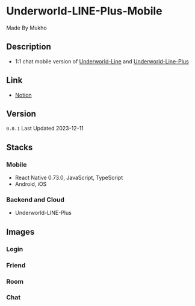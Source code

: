 # Underworld-LINE-Plus-Mobile

Made By Mukho

## Description

- 1:1 chat mobile version of [Underworld-Line](https://github.com/mukhoplus/Underworld-Line) and [Underworld-Line-Plus](https://github.com/mukhoplus/Underworld-LINE-Plus)

## Link

- [Notion](https://boom-dead-1ee.notion.site/Underworld-LINE-Plus-Mobile-c5e69e87e3b749d0a24c48d66eaaa8a0)

## Version

`0.0.1` Last Updated 2023-12-11

## Stacks

### Mobile

- React Native 0.73.0, JavaScript, TypeScript
- Android, iOS

### Backend and Cloud

- Underworld-LINE-Plus

## Images

### Login

### Friend

### Room

### Chat
